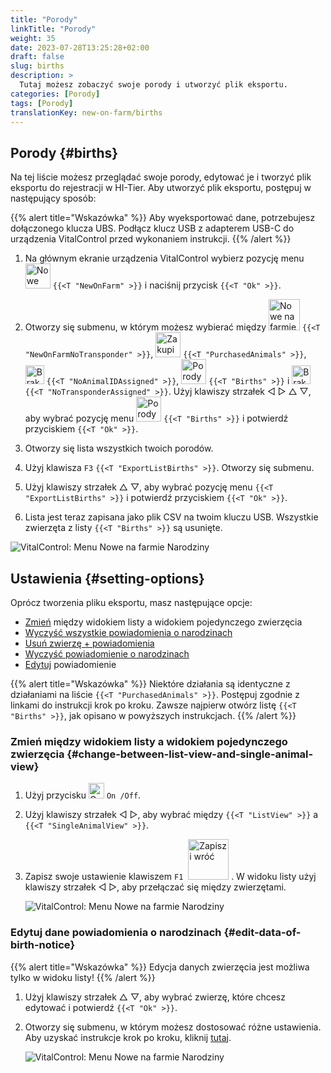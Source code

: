 ```yaml
---
title: "Porody"
linkTitle: "Porody"
weight: 35
date: 2023-07-28T13:25:28+02:00
draft: false
slug: births
description: >
  Tutaj możesz zobaczyć swoje porody i utworzyć plik eksportu.
categories: [Porody]
tags: [Porody]
translationKey: new-on-farm/births
---
```

## Porody {#births}

Na tej liście możesz przeglądać swoje porody, edytować je i tworzyć plik eksportu do rejestracji w HI-Tier. Aby utworzyć plik eksportu, postępuj w następujący sposób:

{{% alert title="Wskazówka" %}}
Aby wyeksportować dane, potrzebujesz dołączonego klucza UBS. Podłącz klucz USB z adapterem USB-C do urządzenia VitalControl przed wykonaniem instrukcji.
{{% /alert %}}

1. Na głównym ekranie urządzenia VitalControl wybierz pozycję menu <img src="/icons/main/new-on-farm.svg" width="40" align="bottom" alt="Nowe na farmie" /> `{{<T "NewOnFarm" >}}` i naciśnij przycisk `{{<T "Ok" >}}`.

2. Otworzy się submenu, w którym możesz wybierać między <img src="/icons/registration/new-on-farm-no-transponder.svg" width="50" align="bottom" alt="Nowe na farmie, bez transpondera" /> `{{<T "NewOnFarmNoTransponder" >}}`, <img src="/icons/main/new-on-farm.svg" width="40" align="bottom" alt="Zakupione zwierzęta" /> `{{<T "PurchasedAnimals" >}}`, <img src="/icons/registration/no-eartag-number.svg" width="30" align="bottom" alt="Brak krajowego ID zwierzęcia" /> `{{<T "NoAnimalIDAssigned" >}}`, <img src="/icons/main/births.svg" width="40" align="bottom" alt="Porody" /> `{{<T "Births" >}}` i <img src="/icons/registration/no-transponder.svg" width="30" align="bottom" alt="Brak przypisanego transpondera" /> `{{<T "NoTransponderAssigned" >}}`. Użyj klawiszy strzałek ◁ ▷ △ ▽, aby wybrać pozycję menu <img src="/icons/main/births.svg" width="40" align="bottom" alt="Porody" /> `{{<T "Births" >}}` i potwierdź przyciskiem `{{<T "Ok" >}}`.

3. Otworzy się lista wszystkich twoich porodów.

4. Użyj klawisza `F3` `{{<T "ExportListBirths" >}}`. Otworzy się submenu.

5. Użyj klawiszy strzałek △ ▽, aby wybrać pozycję menu `{{<T "ExportListBirths" >}}` i potwierdź przyciskiem `{{<T "Ok" >}}`.

6. Lista jest teraz zapisana jako plik CSV na twoim kluczu USB. Wszystkie zwierzęta z listy `{{<T "Births" >}}` są usunięte.

![VitalControl: Menu Nowe na farmie Narodziny](../images/births.png "Narodziny")

## Ustawienia {#setting-options}

Oprócz tworzenia pliku eksportu, masz następujące opcje:

- [Zmień](#change-between-list-view-and-single-animal-view) między widokiem listy a widokiem pojedynczego zwierzęcia
- [Wyczyść wszystkie powiadomienia o narodzinach](../purchased-animals/#clear-all-purchase-notices)
- [Usuń zwierzę + powiadomienia](../purchased-animals/#delete-animal--purchase-notice)
- [Wyczyść powiadomienie o narodzinach](../purchased-animals/#clear-notice-of-purchase)
- [Edytuj](#edit-data-of-birth-notice) powiadomienie

{{% alert title="Wskazówka" %}}
Niektóre działania są identyczne z działaniami na liście `{{<T "PurchasedAnimals" >}}`. Postępuj zgodnie z linkami do instrukcji krok po kroku. Zawsze najpierw otwórz listę `{{<T "Births" >}}`, jak opisano w powyższych instrukcjach.
{{% /alert %}}

### Zmień między widokiem listy a widokiem pojedynczego zwierzęcia {#change-between-list-view-and-single-animal-view}

1. Użyj przycisku <img src="/icons/gear.svg" width="25" align="bottom" alt="Gear" /> `On /Off`.

2. Użyj klawiszy strzałek ◁ ▷, aby wybrać między `{{<T "ListView" >}}` a `{{<T "SingleAnimalView" >}}`.

3. Zapisz swoje ustawienie klawiszem `F1` &nbsp;<img src="/icons/footer/save_exit.svg" width="65" align="bottom" alt="Zapisz i wróć" />&nbsp;. W widoku listy użyj klawiszy strzałek ◁ ▷, aby przełączać się między zwierzętami.

    ![VitalControl: Menu Nowe na farmie Narodziny](../images/change.png "Zmień między widokiem listy a widokiem pojedynczego zwierzęcia")

### Edytuj dane powiadomienia o narodzinach {#edit-data-of-birth-notice}

{{% alert title="Wskazówka" %}}
Edycja danych zwierzęcia jest możliwa tylko w widoku listy!
{{% /alert %}}

1. Użyj klawiszy strzałek △ ▽, aby wybrać zwierzę, które chcesz edytować i potwierdź `{{<T "Ok" >}}`.

2. Otworzy się submenu, w którym możesz dostosować różne ustawienia. Aby uzyskać instrukcje krok po kroku, kliknij [tutaj](/en/docs/new/calving/#register-a-calving).

    ![VitalControl: Menu Nowe na farmie Narodziny](../images/edit2.png "Edytuj powiadomienie o narodzinach")
